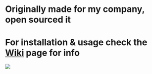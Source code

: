 # Originally made for my company, open sourced it

# For installation & usage check the [Wiki](https://github.com/Degubi/PDFTableExtractor/wiki) page for info
[<img src="https://user-images.githubusercontent.com/13366932/88652434-21aac680-d0cb-11ea-93ec-df730b9bcfc1.png">](https://github.com/Degubi/PDFTableExtractor/wiki)
